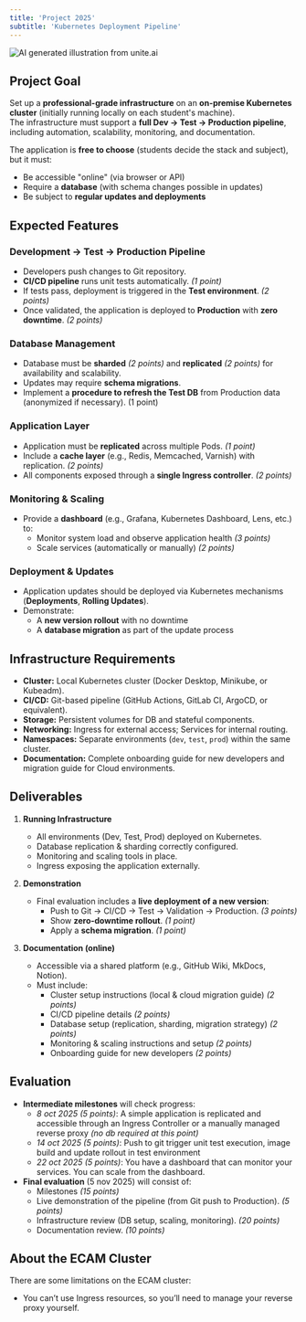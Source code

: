 ```yaml
---
title: 'Project 2025'
subtitle: 'Kubernetes Deployment Pipeline'
---
```


![AI generated illustration from [unite.ai](https://www.unite.ai/deploying-large-language-models-on-kubernetes-a-comprehensive-guide/)](./DALL·E-2024-06-18-12.27.28-Create-a-clean-16_9-banner-for-an-article-titled-Kubernetes.-Ensure-the-elements-convey-the-themes-of-container-orchestration-and-cloud-computing.-I.webp)

## Project Goal

Set up a **professional-grade infrastructure** on an **on-premise Kubernetes
cluster** (initially running locally on each student's machine).  
The infrastructure must support a **full Dev → Test → Production pipeline**,
including automation, scalability, monitoring, and documentation.

The application is **free to choose** (students decide the stack and subject),
but it must:

- Be accessible "online" (via browser or API)
- Require a **database** (with schema changes possible in updates)
- Be subject to **regular updates and deployments**

## Expected Features

### Development → Test → Production Pipeline

- Developers push changes to Git repository.
- **CI/CD pipeline** runs unit tests automatically. _(1 point)_
- If tests pass, deployment is triggered in the **Test environment**. _(2
  points)_
- Once validated, the application is deployed to **Production** with **zero
  downtime**. _(2 points)_

### Database Management

- Database must be **sharded** _(2 points)_ and **replicated** _(2 points)_ for
  availability and scalability.
- Updates may require **schema migrations**.
- Implement a **procedure to refresh the Test DB** from Production data
  (anonymized if necessary). (1 point)

### Application Layer

- Application must be **replicated** across multiple Pods. _(1 point)_
- Include a **cache layer** (e.g., Redis, Memcached, Varnish) with replication.
  _(2 points)_
- All components exposed through a **single Ingress controller**. _(2 points)_

### Monitoring & Scaling

- Provide a **dashboard** (e.g., Grafana, Kubernetes Dashboard, Lens, etc.) to:
  - Monitor system load and observe application health _(3 points)_
  - Scale services (automatically or manually) _(2 points)_

### Deployment & Updates

- Application updates should be deployed via Kubernetes mechanisms
  (**Deployments**, **Rolling Updates**).
- Demonstrate:
  - A **new version rollout** with no downtime
  - A **database migration** as part of the update process

## Infrastructure Requirements

- **Cluster:** Local Kubernetes cluster (Docker Desktop, Minikube, or Kubeadm).
- **CI/CD:** Git-based pipeline (GitHub Actions, GitLab CI, ArgoCD, or
  equivalent).
- **Storage:** Persistent volumes for DB and stateful components.
- **Networking:** Ingress for external access; Services for internal routing.
- **Namespaces:** Separate environments (`dev`, `test`, `prod`) within the same
  cluster.
- **Documentation:** Complete onboarding guide for new developers and migration
  guide for Cloud environments.

## Deliverables

1. **Running Infrastructure**
   - All environments (Dev, Test, Prod) deployed on Kubernetes.
   - Database replication & sharding correctly configured.
   - Monitoring and scaling tools in place.
   - Ingress exposing the application externally.

2. **Demonstration**
   - Final evaluation includes a **live deployment of a new version**:
     - Push to Git → CI/CD → Test → Validation → Production. _(3 points)_
     - Show **zero-downtime rollout**. _(1 point)_
     - Apply a **schema migration**. _(1 point)_

3. **Documentation (online)**
   - Accessible via a shared platform (e.g., GitHub Wiki, MkDocs, Notion).
   - Must include:
     - Cluster setup instructions (local & cloud migration guide) _(2 points)_
     - CI/CD pipeline details _(2 points)_
     - Database setup (replication, sharding, migration strategy) _(2 points)_
     - Monitoring & scaling instructions and setup _(2 points)_
     - Onboarding guide for new developers _(2 points)_

## Evaluation

- **Intermediate milestones** will check progress:
  - _8 oct 2025_ _(5 points)_: A simple application is replicated and accessible
    through an Ingress Controller or a manually managed reverse proxy _(no db
    required at this point)_
  - _14 oct 2025_ _(5 points)_: Push to git trigger unit test execution, image
    build and update rollout in test environment
  - _22 oct 2025_ _(5 points)_: You have a dashboard that can monitor your
    services. You can scale from the dashboard.
- **Final evaluation** (5 nov 2025) will consist of:
  - Milestones _(15 points)_
  - Live demonstration of the pipeline (from Git push to Production). _(5
    points)_
  - Infrastructure review (DB setup, scaling, monitoring). _(20 points)_
  - Documentation review. _(10 points)_

## About the ECAM Cluster

There are some limitations on the ECAM cluster:

- You can’t use Ingress resources, so you’ll need to manage your reverse proxy
  yourself.
